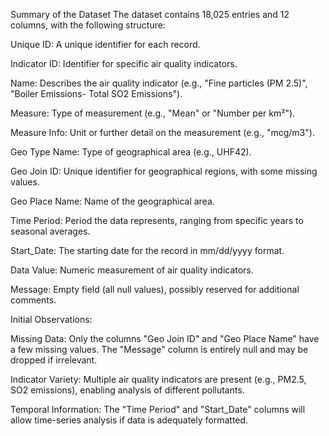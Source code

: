 Summary of the Dataset 
The dataset contains 18,025 entries and 12 columns, with the following structure:

Unique ID: A unique identifier for each record.

Indicator ID: Identifier for specific air quality indicators.

Name: Describes the air quality indicator (e.g., "Fine particles (PM 2.5)", "Boiler Emissions- Total SO2 Emissions").

Measure: Type of measurement (e.g., "Mean" or "Number per km²").

Measure Info: Unit or further detail on the measurement (e.g., "mcg/m3").

Geo Type Name: Type of geographical area (e.g., UHF42).

Geo Join ID: Unique identifier for geographical regions, with some missing values.

Geo Place Name: Name of the geographical area.

Time Period: Period the data represents, ranging from specific years to seasonal averages.

Start_Date: The starting date for the record in mm/dd/yyyy format.

Data Value: Numeric measurement of air quality indicators.

Message: Empty field (all null values), possibly reserved for additional comments.

Initial Observations:

Missing Data: Only the columns "Geo Join ID" and "Geo Place Name" have a few missing values. The "Message" column is entirely null and may be dropped if irrelevant.

Indicator Variety: Multiple air quality indicators are present (e.g., PM2.5, SO2 emissions), enabling analysis of different pollutants.

Temporal Information: The "Time Period" and "Start_Date" columns will allow time-series analysis if data is adequately formatted.

